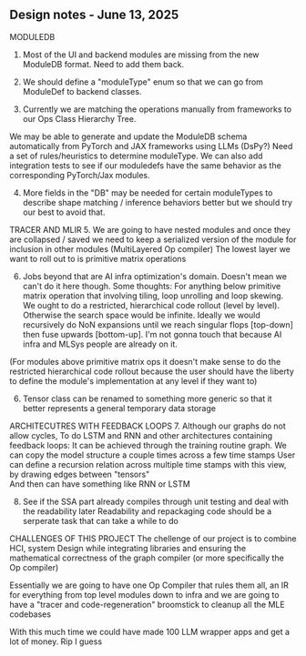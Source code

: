 ## Design notes - June 13, 2025
MODULEDB
1. Most of the UI and backend modules are missing from the new ModuleDB format. Need to add them back. 

2. We should define a "moduleType" enum so that we can go from ModuleDef to backend classes.

3. Currently we are matching the operations manually from frameworks to our Ops Class Hierarchy Tree. 

We may be able to generate and update the ModuleDB schema automatically from PyTorch and JAX frameworks using LLMs (DsPy?)
Need a set of rules/heuristics to determine moduleType. We can also add integration tests
to see if our moduledefs have the same behavior as the corresponding PyTorch/Jax modules.

4. More fields in the "DB" may be needed for certain moduleTypes to describe shape matching / inference
behaviors better but we should try our best to avoid that.

TRACER AND MLIR
5. We are going to have nested modules and once they are collapsed / saved we need to keep a serialized version of the module
for inclusion in other modules (MultiLayered Op compiler)
The lowest layer we want to roll out to is primitive matrix operations

6. Jobs beyond that are AI infra optimization's domain. Doesn't mean we can't do it here
though. Some thoughts: 
For anything below primitive matrix operation that involving tiling, loop unrolling and loop skewing. We ought to do a restricted, hierarchical code rollout (level by level). Otherwise the search space would be infinite. 
Ideally we would recursively do NoN expansions until we reach singular flops [top-down] then fuse 
upwards [bottom-up]. I'm not gonna touch that because AI infra and MLSys people are already on it. 

(For modules above primitive matrix ops it doesn't make sense to
do the restricted hierarchical code rollout because the user should have the liberty to define the module's implementation
at any level if they want to)  


6. Tensor class can be renamed to something more generic so that it better represents a general temporary data storage 


ARCHITECUTRES WITH FEEDBACK LOOPS
7. Although our graphs do not allow cycles,
To do LSTM and RNN and other architectures containing feedback loops: 
It can be achieved through the training routine graph. 
We can copy the model structure a couple times across a few time stamps 
User can define a recursion relation across multiple time stamps with this view, by drawing edges between "tensors"  
And then can have something like RNN or LSTM 

8. See if the SSA part already compiles through unit testing and deal with the readability later
Readability and repackaging code should be a serperate task that can take a while to do

CHALLENGES OF THIS PROJECT
The chellenge of our project is to combine HCI, system Design while integrating libraries and ensuring the mathematical correctness of the graph compiler (or more specifically the Op compiler) 

Essentially we are going to have one Op Compiler that rules them all, an IR for everything from top level modules down to infra and we are going to have a "tracer and code-regeneration" broomstick to cleanup all the MLE codebases

With this much time we could have made 100 LLM wrapper apps and get a lot of money. Rip I guess 


